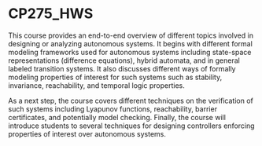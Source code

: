 # CP275_HWS
This course provides an end-to-end overview of different topics involved in designing or analyzing autonomous systems. It begins with different formal modeling frameworks used for autonomous systems including state-space representations (difference equations), hybrid automata, and in general labeled transition systems. It also discusses different ways of formally modeling properties of interest for such systems such as stability, invariance, reachability, and temporal logic properties. 

As a next step, the course covers different techniques on the verification of such systems including Lyapunov functions, reachability, barrier certificates, and potentially model checking. Finally, the course will introduce students to several techniques for designing controllers enforcing properties of interest over autonomous systems. 

